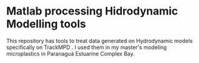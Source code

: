# Matlab processing Hidrodynamic Modelling tools
This repository has tools to treat data generated on Hydrodynamic models specifically on TrackMPD .
I used them in my master's modeling microplastics in Paranaguá Estuarine Complex Bay.
